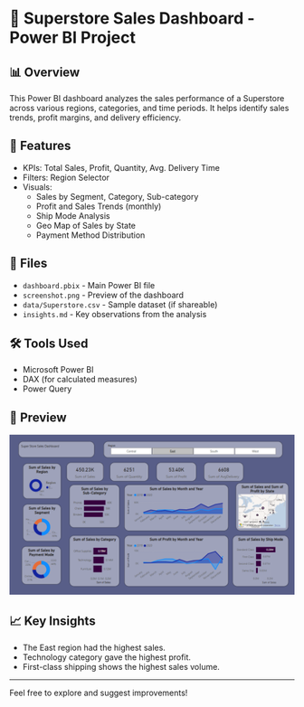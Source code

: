 # 🧾 Superstore Sales Dashboard - Power BI Project

## 📊 Overview
This Power BI dashboard analyzes the sales performance of a Superstore across various regions, categories, and time periods. It helps identify sales trends, profit margins, and delivery efficiency.

## 🚀 Features
- KPIs: Total Sales, Profit, Quantity, Avg. Delivery Time
- Filters: Region Selector
- Visuals:
  - Sales by Segment, Category, Sub-category
  - Profit and Sales Trends (monthly)
  - Ship Mode Analysis
  - Geo Map of Sales by State
  - Payment Method Distribution

## 📁 Files
- `dashboard.pbix` - Main Power BI file
- `screenshot.png` - Preview of the dashboard
- `data/Superstore.csv` - Sample dataset (if shareable)
- `insights.md` - Key observations from the analysis

## 🛠️ Tools Used
- Microsoft Power BI
- DAX (for calculated measures)
- Power Query

## 📸 Preview

![Dashboard Preview](dashboard.png)

## 📈 Key Insights
- The East region had the highest sales.
- Technology category gave the highest profit.
- First-class shipping shows the highest sales volume.

---

Feel free to explore and suggest improvements!

